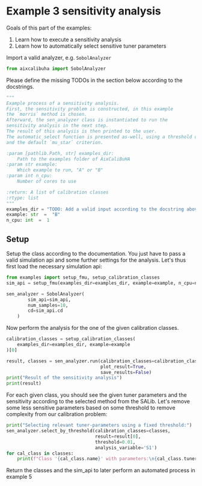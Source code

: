 
# Example 3 sensitivity analysis

Goals of this part of the examples:
1. Learn how to execute a sensitivity analysis
2. Learn how to automatically select sensitive tuner parameters

Import a valid analyzer, e.g. `SobolAnalyzer`

```python
from aixcalibuha import SobolAnalyzer
```

Please define the missing TODOs in the section below according to the docstrings.

```python
"""
Example process of a sensitivity analysis.
First, the sensitivity problem is constructed, in this example
the `morris` method is chosen.
Afterward, the sen_analyzer class is instantiated to run the
sensitivity analysis in the next step.
The result of this analysis is then printed to the user.
The automatic_select function is presented as-well, using a threshold of 1
and the default `mu_star` criterion.

:param [pathlib.Path, str] examples_dir:
    Path to the examples folder of AixCaliBuHA
:param str example:
    Which example to run, "A" or "B"
:param int n_cpu:
    Number of cores to use

:return: A list of calibration classes
:rtype: list
"""
examples_dir = "TODO: Add a valid input according to the docstring above"
example: str  =  "B"
n_cpu: int  =  1
```

## Setup
Setup the class according to the documentation.
You just have to pass a valid simulation api and
some further settings for the analysis.
Let's thus first load the necessary simulation api:

```python
from examples import setup_fmu, setup_calibration_classes
sim_api = setup_fmu(examples_dir=examples_dir, example=example, n_cpu=n_cpu)

sen_analyzer = SobolAnalyzer(
        sim_api=sim_api,
        num_samples=10,
        cd=sim_api.cd
    )
```

Now perform the analysis for the one of the given calibration classes.

```python
calibration_classes = setup_calibration_classes(
    examples_dir=examples_dir, example=example
)[0]

result, classes = sen_analyzer.run(calibration_classes=calibration_classes,
                                   plot_result=True,
                                   save_results=False)
print("Result of the sensitivity analysis")
print(result)
```

For each given class, you should see the given tuner parameters
and the sensitivity according to the selected method from the SALib.
Let's remove some less sensitive parameters based on some threshold
to remove complexity from our calibration problem:

```python
print("Selecting relevant tuner-parameters using a fixed threshold:")
sen_analyzer.select_by_threshold(calibration_classes=classes,
                                 result=result[0],
                                 threshold=0.01,
                                 analysis_variable='S1')
for cal_class in classes:
    print(f"Class '{cal_class.name}' with parameters:\n{cal_class.tuner_paras}")
```

Return the classes and the sim_api to later perform an automated process in example 5
